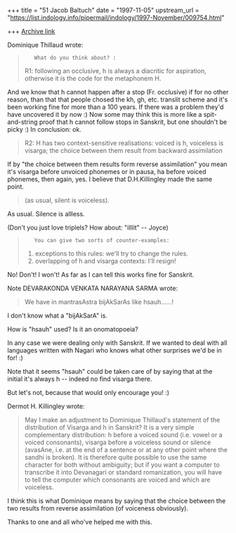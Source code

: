 +++
title = "51 Jacob Baltuch"
date = "1997-11-05"
upstream_url = "https://list.indology.info/pipermail/indology/1997-November/009754.html"

+++
[Archive link](https://list.indology.info/pipermail/indology/1997-November/009754.html)

Dominique Thillaud wrote:

>        What do you think about? :
>R1: following an occlusive, h is always a diacritic for aspiration,
>otherwise it is the code for the metaphonem H.

And we know that h cannot happen after a stop (Fr. occlusive) if for
no other reason, than that that people chosed the kh, gh, etc. translit
scheme and it's been working fine for more than a 100 years.
If there was a problem they'd have uncovered it by now :) Now some may
think this is more like a spit-and-string proof that h cannot follow
stops in Sanskrit, but one shouldn't be picky :) In conclusion: ok.

>R2: H has two context-sensitive realisations: voiced is h, voiceless is
>visarga; the choice between them result from backward assimilation

If by "the choice between them results form reverse assimilation" you
mean it's visarga before unvoiced phonemes or in pausa, ha before voiced
phonemes, then again, yes. I believe that D.H.Killingley made the same point.

>(as usual, silent is voiceless).

As usual. Silence is allless.

(Don't you just love triplels? How about: "illlit" -- Joyce)

>        You can give two sorts of counter-examples:
>1) exceptions to this rules: we'll try to change the rules.
>2) overlapping of h and visarga contexts: I'll resign!

No! Don't! I won't! As far as I can tell this works fine for Sanskrit.

Note DEVARAKONDA VENKATA NARAYANA SARMA wrote:

>We have in mantrasAstra bijAkSarAs like hsauh......!

I don't know what a "bijAkSarA" is.

How is "hsauh" used? Is it an onomatopoeia?

In any case we were dealing only with Sanskrit. If we wanted to
deal with all languages written with Nagari who knows what other
surprises we'd be in for! :)

Note that it seems "hsauh" could be taken care of by saying that at
the initial it's always h -- indeed no find visarga there.

But let's not, because that would only encourage you! :)

Dermot H. Killingley wrote:

>May I make an adjustment to Dominique Thillaud's statement of the
>distribution of Visarga and h in Sanskrit? It is a very simple
>complementary distribution: h before a voiced sound (i.e. vowel or a
>voiced consonants), visarga before a voiceless sound or silence (avasAne,
>i.e. at the end of a sentence or at any other point where the sandhi is
>broken). It is therefore quite possible to use the same character for both
>without ambiguity; but if you want a computer to transcribe it into
>Devanagari or standard romanization, you will have to tell the computer
>which consonants are voiced and which are voiceless.

I think this is what Dominique means by saying that the choice between
the two results from reverse assimilation (of voiceness obviously).

Thanks to one and all who've helped me with this.



